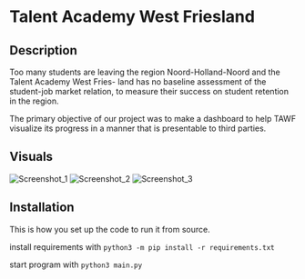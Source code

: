 # Talent Academy West Friesland

## Description
Too many students are leaving the region Noord-Holland-Noord and the Talent Academy West Fries- land has no baseline assessment of the student-job market relation, to measure their success on student retention in the region.

The primary objective of our project was to make a dashboard to help TAWF visualize its progress in a manner that is presentable to third parties.

## Visuals
![Screenshot_1](/uploads/10cd9c5f2ce7b43c85905c701daa88d8/Screenshot_1.png)
![Screenshot_2](/uploads/de125ca71a3a7a69840730610566c848/Screenshot_2.png)
![Screenshot_3](/uploads/35021d20ec07f628c4414b91cc7d3bdf/Screenshot_3.png)

## Installation
This is how you set up the code to run it from source.

install requirements with `python3 -m pip install -r requirements.txt`

start program with `python3 main.py`
